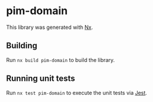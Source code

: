# pim-domain

This library was generated with [Nx](https://nx.dev).

## Building

Run `nx build pim-domain` to build the library.

## Running unit tests

Run `nx test pim-domain` to execute the unit tests via [Jest](https://jestjs.io).
